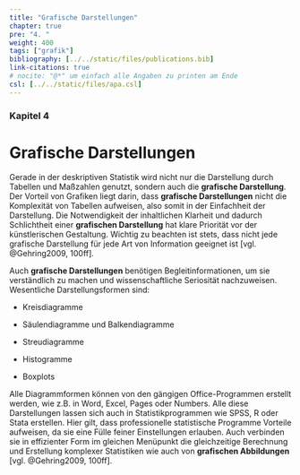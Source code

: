 ```yaml
---
title: "Grafische Darstellungen"
chapter: true
pre: "4. "
weight: 400
tags: ["grafik"]
bibliography: [../../static/files/publications.bib]
link-citations: true
# nocite: "@*" um einfach alle Angaben zu printen am Ende
csl: [../../static/files/apa.csl]
---
```


### Kapitel 4

# Grafische Darstellungen

Gerade in der deskriptiven Statistik wird nicht nur die Darstellung durch Tabellen und Maßzahlen genutzt, sondern auch die **grafische Darstellung**. Der Vorteil von Grafiken liegt darin, dass **grafische Darstellungen** nicht die Komplexität von Tabellen aufweisen, also somit in der Einfachheit der Darstellung. Die Notwendigkeit der inhaltlichen Klarheit und dadurch Schlichtheit einer **grafischen Darstellung** hat klare Priorität vor der künstlerischen Gestaltung. Wichtig zu beachten ist stets, dass nicht jede grafische Darstellung für jede Art von Information geeignet ist [vgl. @Gehring2009, 100ff].

Auch **grafische Darstellungen** benötigen Begleitinformationen, um sie verständlich zu machen und wissenschaftliche Seriosität nachzuweisen.
Wesentliche Darstellungsformen sind:

- Kreisdiagramme

- Säulendiagramme und Balkendiagramme

- Streudiagramme

- Histogramme

- Boxplots

Alle Diagrammformen können von den gängigen Office-Programmen erstellt werden, wie z.B. in Word, Excel, Pages oder Numbers. Alle diese Darstellungen lassen sich auch in Statistikprogrammen wie SPSS, R oder Stata erstellen. Hier gilt, dass professionelle statistische Programme Vorteile aufweisen, da sie eine Fülle feiner Einstellungen erlauben. Auch verbinden sie in effizienter Form im gleichen Menüpunkt die gleichzeitige Berechnung und Erstellung komplexer Statistiken wie auch von **grafischen Abbildungen** [vgl. @Gehring2009, 100ff].
